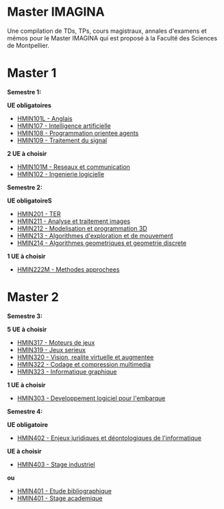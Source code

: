 # Master IMAGINA

Une compilation de TDs, TPs, cours magistraux, annales d'examens et mémos pour le Master IMAGINA qui est proposé à la Faculté des Sciences de Montpellier.

# Master 1

**Semestre 1:**

**UE obligatoires**
- [HMIN101L - Anglais]()
- [HMIN107 - Intelligence artificielle]()
- [HMIN108 - Programmation orientee agents]()
- [HMIN109 - Traitement du signal]()

**2 UE à choisir**
+ [HMIN101M - Reseaux et communication]()
+ [HMIN102 - Ingenierie logicielle]()

**Semestre 2:**

**UE obligatoireS**
- [HMIN201 - TER]()
- [HMIN211 - Analyse et traitement images]()
- [HMIN212 - Modelisation et programmation 3D]()
- [HMIN213 - Algorithmes d'exploration et de mouvement]()
- [HMIN214 - Algorithmes geometriques et geometrie discrete]()

**1 UE à choisir**
+ [HMIN222M - Methodes approchees]()

# Master 2

**Semestre 3:**

**5 UE à choisir**
- [HMIN317 - Moteurs de jeux]()
- [HMIN319 - Jeux serieux]()
- [HMIN320 - Vision, realite virtuelle et augmentee]()
- [HMIN322 - Codage et compression multimedia]()
- [HMIN323 - Informatique graphique]()

**1 UE à choisir**
+ [HMIN303 - Developpement logiciel pour l'embarque]()

**Semestre 4:**

**UE obligatoire**
- [HMIN402 - Enjeux juridiques et déontologiques de l'informatique]()

**UE à choisir**
- [HMIN403 - Stage industriel]()

**ou**
- [HMIN401 - Etude bibliographique]()
- [HMIN401 - Stage academique]()